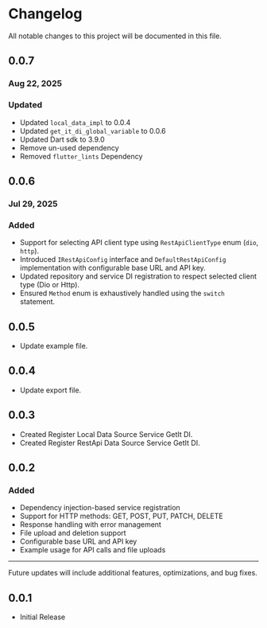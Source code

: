 # Changelog

All notable changes to this project will be documented in this file.

## 0.0.7

### Aug 22, 2025

### Updated
- Updated `local_data_impl` to 0.0.4
- Updated `get_it_di_global_variable` to 0.0.6
- Updated Dart sdk to 3.9.0
- Remove un-used dependency
- Removed `flutter_lints` Dependency

## 0.0.6
### Jul 29, 2025

### Added
- Support for selecting API client type using `RestApiClientType` enum (`dio`, `http`).
- Introduced `IRestApiConfig` interface and `DefaultRestApiConfig` implementation with configurable base URL and API key.
- Updated repository and service DI registration to respect selected client type (Dio or Http).
- Ensured `Method` enum is exhaustively handled using the `switch` statement.

## 0.0.5
- Update example file.

## 0.0.4
- Update export file.

## 0.0.3
- Created Register Local Data Source Service GetIt DI.
- Created Register RestApi Data Source Service GetIt DI.

## 0.0.2
### Added
- Dependency injection-based service registration
- Support for HTTP methods: GET, POST, PUT, PATCH, DELETE
- Response handling with error management
- File upload and deletion support
- Configurable base URL and API key
- Example usage for API calls and file uploads

---

Future updates will include additional features, optimizations, and bug fixes.

## 0.0.1
- Initial Release
